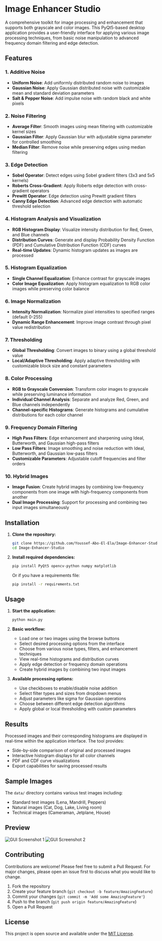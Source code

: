 # Image Enhancer Studio

A comprehensive toolkit for image processing and enhancement that supports both grayscale and color images. This PyQt5-based desktop application provides a user-friendly interface for applying various image processing techniques, from basic noise manipulation to advanced frequency domain filtering and edge detection.

## Features

### 1. Additive Noise
- **Uniform Noise**: Add uniformly distributed random noise to images
- **Gaussian Noise**: Apply Gaussian distributed noise with customizable mean and standard deviation parameters
- **Salt & Pepper Noise**: Add impulse noise with random black and white pixels

### 2. Noise Filtering
- **Average Filter**: Smooth images using mean filtering with customizable kernel sizes
- **Gaussian Filter**: Apply Gaussian blur with adjustable sigma parameter for controlled smoothing
- **Median Filter**: Remove noise while preserving edges using median filtering

### 3. Edge Detection
- **Sobel Operator**: Detect edges using Sobel gradient filters (3x3 and 5x5 kernels)
- **Roberts Cross-Gradient**: Apply Roberts edge detection with cross-gradient operators
- **Prewitt Operator**: Edge detection using Prewitt gradient filters
- **Canny Edge Detection**: Advanced edge detection with automatic threshold selection

### 4. Histogram Analysis and Visualization
- **RGB Histogram Display**: Visualize intensity distribution for Red, Green, and Blue channels
- **Distribution Curves**: Generate and display Probability Density Function (PDF) and Cumulative Distribution Function (CDF) curves
- **Real-time Updates**: Dynamic histogram updates as images are processed

### 5. Histogram Equalization
- **Single Channel Equalization**: Enhance contrast for grayscale images
- **Color Image Equalization**: Apply histogram equalization to RGB color images while preserving color balance

### 6. Image Normalization
- **Intensity Normalization**: Normalize pixel intensities to specified ranges (default 0-255)
- **Dynamic Range Enhancement**: Improve image contrast through pixel value redistribution

### 7. Thresholding
- **Global Thresholding**: Convert images to binary using a global threshold value
- **Local/Adaptive Thresholding**: Apply adaptive thresholding with customizable block size and constant parameters

### 8. Color Processing
- **RGB to Grayscale Conversion**: Transform color images to grayscale while preserving luminance information
- **Individual Channel Analysis**: Separate and analyze Red, Green, and Blue channels independently
- **Channel-specific Histograms**: Generate histograms and cumulative distributions for each color channel

### 9. Frequency Domain Filtering
- **High Pass Filters**: Edge enhancement and sharpening using Ideal, Butterworth, and Gaussian high-pass filters
- **Low Pass Filters**: Image smoothing and noise reduction with Ideal, Butterworth, and Gaussian low-pass filters
- **Customizable Parameters**: Adjustable cutoff frequencies and filter orders

### 10. Hybrid Images
- **Image Fusion**: Create hybrid images by combining low-frequency components from one image with high-frequency components from another
- **Dual Image Processing**: Support for processing and combining two input images simultaneously

## Installation

1. **Clone the repository:**
   ```bash
   git clone https://github.com/Youssef-Abo-El-Ela/Image-Enhancer-Studio.git
   cd Image-Enhancer-Studio
   ```

2. **Install required dependencies:**
   ```bash
   pip install PyQt5 opencv-python numpy matplotlib
   ```

   Or if you have a requirements file:
   ```bash
   pip install -r requirements.txt
   ```

## Usage

1. **Start the application:**
   ```bash
   python main.py
   ```

2. **Basic workflow:**
   - Load one or two images using the browse buttons
   - Select desired processing options from the interface
   - Choose from various noise types, filters, and enhancement techniques
   - View real-time histograms and distribution curves
   - Apply edge detection or frequency domain operations
   - Create hybrid images by combining two input images

3. **Available processing options:**
   - Use checkboxes to enable/disable noise addition
   - Select filter types and sizes from dropdown menus
   - Adjust parameters like sigma for Gaussian operations
   - Choose between different edge detection algorithms
   - Apply global or local thresholding with custom parameters

## Results

Processed images and their corresponding histograms are displayed in real-time within the application interface. The tool provides:
- Side-by-side comparison of original and processed images
- Interactive histogram displays for all color channels
- PDF and CDF curve visualizations
- Export capabilities for saving processed results

## Sample Images

The `data/` directory contains various test images including:
- Standard test images (Lena, Mandrill, Peppers)
- Natural images (Cat, Dog, Lake, Living room)
- Technical images (Cameraman, Jetplane, House)

## Preview

![GUI Screenshot 1](assets/GUI%20screenshot2.png)
![GUI Screenshot 2](assets/GUI%20screenshot1.png)

## Contributing

Contributions are welcome! Please feel free to submit a Pull Request. For major changes, please open an issue first to discuss what you would like to change.

1. Fork the repository
2. Create your feature branch (`git checkout -b feature/AmazingFeature`)
3. Commit your changes (`git commit -m 'Add some AmazingFeature'`)
4. Push to the branch (`git push origin feature/AmazingFeature`)
5. Open a Pull Request

## License

This project is open source and available under the [MIT License](LICENSE).
